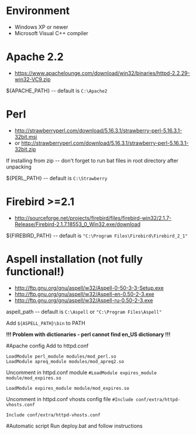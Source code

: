 # Environment
 * Windows XP or newer
 * Microsoft Visual C++ compiler

# Apache 2.2
 * https://www.apachelounge.com/download/win32/binaries/httpd-2.2.29-win32-VC9.zip

${APACHE_PATH} -- default is `C:\Apache2`

# Perl
 * http://strawberryperl.com/download/5.16.3.1/strawberry-perl-5.16.3.1-32bit.msi 
 * or http://strawberryperl.com/download/5.16.3.1/strawberry-perl-5.16.3.1-32bit.zip

If installing from zip -- don't forget to run bat files in root directory after unpacking

${PERL_PATH} -- default is `C:\Strawberry`

# Firebird >=2.1
 * http://sourceforge.net/projects/firebird/files/firebird-win32/2.1.7-Release/Firebird-2.1.7.18553_0_Win32.exe/download
 
${FIREBIRD_PATH} -- default is `"C:\Program Files\Firebird\Firebird_2_1"`

# Aspell installation (not fully functional!)
 * http://ftp.gnu.org/gnu/aspell/w32/Aspell-0-50-3-3-Setup.exe
 * http://ftp.gnu.org/gnu/aspell/w32/Aspell-en-0.50-2-3.exe
 * http://ftp.gnu.org/gnu/aspell/w32/Aspell-ru-0.50-2-3.exe

aspell_path -- default is `C:\Aspell` or `"C:\Program Files\Aspell"`

Add `${ASPELL_PATH}\bin` to PATH

**!!! Problem with dictionaries - perl cannot find en_US dictionary !!!**

#Apache config 
Add to httpd.conf
```
LoadModule perl_module modules/mod_perl.so
LoadModule apreq_module modules/mod_apreq2.so
```
Uncomment in httpd.conf module `#LoadModule expires_module module/mod_expires.so`
```
LoadModule expires_module module/mod_expires.so
```
Uncomment in httpd.conf vhosts config file `#Include conf/extra/httpd-vhosts.conf`
```
Include conf/extra/httpd-vhosts.conf
```

#Automatic script
Run deploy.bat and follow instructions